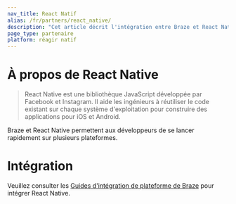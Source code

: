 ```yaml
---
nav_title: React Natif
alias: /fr/partners/react_native/
description: "Cet article décrit l'intégration entre Braze et React Native, une bibliothèque JavaScript développée par Facebook et Instagram."
page_type: partenaire
platform: réagir natif
---
```


# À propos de React Native

> React Native est une bibliothèque JavaScript développée par Facebook et Instagram. Il aide les ingénieurs à réutiliser le code existant sur chaque système d'exploitation pour construire des applications pour iOS et Android.

Braze et React Native permettent aux développeurs de se lancer rapidement sur plusieurs plateformes.

# Intégration

Veuillez consulter les [Guides d'intégration de plateforme de Braze]({{site.baseurl}}/developer_guide/platform_integration_guides/react_native/react_sdk_setup/) pour intégrer React Native.
